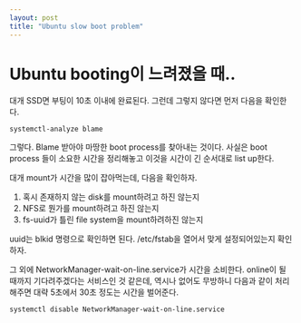 ```yaml
---
layout: post
title: "Ubuntu slow boot problem"
---
```

# Ubuntu booting이 느려졌을 때..

대개 SSD면 부팅이 10초 이내에 완료된다. 그런데 그렇지 않다면 먼저 다음을 확인한다.

```
systemctl-analyze blame
```

그렇다. Blame 받아야 마땅한 boot process를 찾아내는 것이다. 사실은 boot process 들이 소요한 시간을 정리해놓고 이것을 시간이 긴 순서대로 list up한다.

대개 mount가 시간을 많이 잡아먹는데, 다음을 확인하자.

1. 혹시 존재하지 않는 disk를 mount하려고 하진 않는지
1. NFS로 뭔가를 mount하려고 하진 않는지
1. fs-uuid가 틀린 file system을 mount하려하진 않는지

uuid는 blkid 명령으로 확인하면 된다. /etc/fstab을 열어서 맞게 설정되어있는지 확인하자.

그 외에 NetworkManager-wait-on-line.service가 시간을 소비한다. online이 될 때까지 기다려주겠다는 서비스인 것 같은데, 역시나 없어도 무방하니 다음과 같이 처리해주면 대략 5초에서 30초 정도는 시간을 벌어준다.

```
systemctl disable NetworkManager-wait-on-line.service 
```
